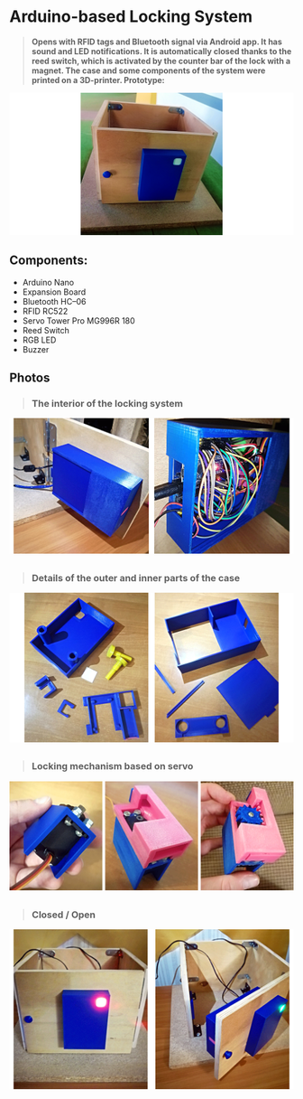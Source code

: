 # Arduino-based Locking System

> **Opens with RFID tags and Bluetooth signal via Android app. It has sound and
LED notifications. It is automatically closed thanks to the reed switch, which
> is activated by the counter bar of the lock with a magnet. The case and some
> components of the system were printed on a
3D-printer. Prototype:**

![](documentation_images/main.png)

## Components:

- Arduino Nano
- Expansion Board
- Bluetooth HC–06
- RFID RC522
- Servo Tower Pro MG996R 180
- Reed Switch
- RGB LED
- Buzzer

## Photos

> ### The interior of the locking system
![](documentation_images/inner.png)
##

> ### Details of the outer and inner parts of the case
![](documentation_images/items.png)
##

> ### Locking mechanism based on servo
![](documentation_images/servo.png)
##

> ### Closed / Open
![](documentation_images/full.png)
